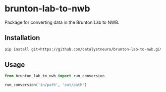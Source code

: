 # brunton-lab-to-nwb
Package for converting data in the Brunton Lab to NWB.

## Installation
```bash
pip install git+https://github.com/catalystneuro/brunton-lab-to-nwb.git
```

## Usage
```python
from brunton_lab_to_nwb import run_conversion

run_conversion('in/path', 'out/path')
```

